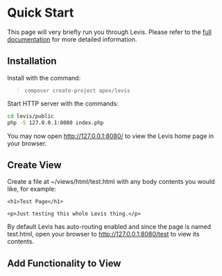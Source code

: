 
# Quick Start

This page will very briefly run you through Levis.  Please refer to the [full documentation](https://github.com/apexpl/levis/) for more detailed information.

## Installation

Install with the command:

> `composer create-project apex/levis`

Start HTTP server with the commands:

~~~bash
cd levis/public
php -S 127.0.0.1:8080 index.php
~~~

You may now open http://127.0.0.1:8080/ to view the Levis home page in your browser.


## Create View

Create a file at ~/views/html/test.html with any body contents you would like, for example:

~~~
<h1>Test Page</h1>

<p>Just testing this whole Levis thing.</p>
~~~

By default Levis has auto-routing enabled and since the page is named test.html, open your browser to http://127.0.0.1:8080/test to view its contents.


## Add Functionality to View










